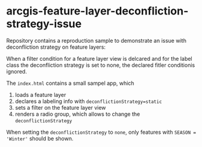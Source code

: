 # arcgis-feature-layer-deconfliction-strategy-issue

Repository contains a reproduction sample to demonstrate an issue with deconfliction strategy on feature layers:

When a filter condition for a feature layer view is delcared and for the label class the deconfliction strategy is set to none, the declared fitler conditionis ignored.

The `index.html` contains a small sampel app, which

1. loads a feature layer
2. declares a labeling info with `deconflictionStrategy=static`
3. sets a filter on the feature layer view
4. renders a radio group, which allows to change the `deconflictionStrategy`

When setting the `deconflictionStrategy` to `none`, only features with `SEASON = 'Winter'` should be shown.
